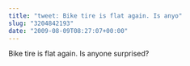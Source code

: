 ```yaml
---
title: "tweet: Bike tire is flat again. Is anyo"
slug: "3204842193"
date: "2009-08-09T08:27:07+00:00"
---
```

Bike tire is flat again. Is anyone surprised?